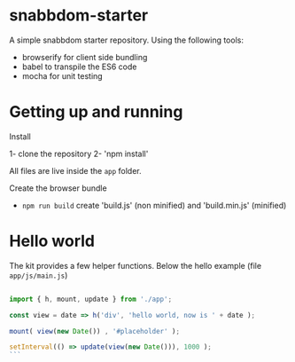 # snabbdom-starter

A simple snabbdom starter repository. Using the following tools:

- browserify for client side bundling
- babel to transpile the ES6 code
- mocha for unit testing

# Getting up and running

Install

1- clone the repository
2- 'npm install'

All files are live inside the `app` folder.

Create the browser bundle

- `npm run build` create 'build.js' (non minified) and 'build.min.js' (minified)

# Hello world

The kit provides a few helper functions. Below the hello example (file `app/js/main.js`)

````javascript

import { h, mount, update } from './app';

const view = date => h('div', 'hello world, now is ' + date );

mount( view(new Date()) , '#placeholder' );

setInterval(() => update(view(new Date())), 1000 );
```

